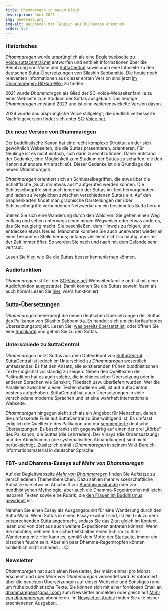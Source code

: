 ```yaml
---
title: Dhammaregen in neuem Kleid 
description: Juni 2025 
img: newdress.png
img-alt: Waldboden mit Teppich aus blühenden Anemonen
order: 0.5
---
```

### Historisches
*Dhammaregen* wurde ursprünglich als eine Begleitwebseite zu [Voice.suttacentral.net](https://voice.suttacentral.net) entworfen und enthielt Informationen über die Benutzung von Voice und [SuttaCentral](https://suttacentral.net/?lang=de) sowie auch eine Infoseite zu den deutschen Sutta-Übersetzungen von Silashin Sabbamitta. Die heute noch relevanten Informationen aus dieser ersten Version sind jetzt [im Dhammaregen-GitHub-Wiki](https://github.com/dhammaregen/dhammaregen3/wiki) zu finden.

2021 wurde *Dhammaregen* als Glied der SC-Voice-Webseitenfamilie zu einer Webseite zum Studium der Suttas ausgebaut. Das heutige *Dhammaregen* entstand 2023 und ist eine weiterentwickelte Version davon.

2024 wurde das ursprüngliche Voice stillgelegt; die deutlich verbesserte Nachfolgeversion findet sich unter [SC-Voice.net](https://sc-voice.net).

### Die neue Version von Dhammaregen
Der buddhistische Kanon hat eine recht komplexe Struktur, an der sich gewöhnlich Webseiten, die die Suttas präsentieren, orientieren. Für Neulinge ist es nicht einfach, sich darin zurechtzufinden. Daher entstand der Gedanke, eine Möglichkeit zum Studium der Suttas zu schaffen, die den Kanon auf andere Art erschließt. Dieser Gedanke ist die Grundlage des neuen *Dhammaregen*.

*Dhammaregen* orientiert sich an Schlüsselbegriffen, die etwa über die Schaltfläche „Such mir etwas aus!“ aufgerufen werden können. Die Schlüsselbegriffe sind auch innerhalb der Suttas im Text hervorgehoben und laden zu Vergleichen zwischen verschiedenen Suttas ein. Auf den Graphenkarten findet man graphische Darstellungen der über Schlüsselbegriffe verbundenen Netzwerke um ein bestimmtes Sutta herum.

Stellen Sie sich eine Wanderung durch den Wald vor: Sie gehen einen Weg entlang und sehen unterwegs einen neuen Wegweiser oder etwas anderes, das Sie neugierig macht. Sie beschließen, dem Hinweis zu folgen, und entdecken etwas Neues. Manchmal kommen Sie auch unerwartet wieder an einer bekannten Stelle heraus; anfangs vielleicht nicht so häufig, aber mit der Zeit immer öfter. So werden Sie nach und nach mit dem Gelände sehr vertraut.

Lesen Sie [hier](#/wiki/studium/inhalt), wie Sie die Suttas besser kennenlernen können.

### Audiofunktion
*Dhammaregen* ist Teil der [SC-Voice.net](https://sc-voice.net)-Webseitenfamilie und ist mit einer Audiofunktion ausgestattet. Damit können Sie die Suttas sowohl *lesen* als auch *hören*! Lesen Sie [hier](#/wiki/studium/hoeren), wie's funktioniert.

### Sutta-Übersetzungen
*Dhammaregen* beherbergt die neuen deutschen Übersetzungen der Suttas des Palikanon von Silashin Sabbamitta. Es handelt sich um ein fortlaufendes Übersetzungsprojekt. Lesen Sie, [was bereits übersetzt ist](#/wiki/uebersetzung/uebersicht), oder öffnen Sie eine [Suchkarte](#/search//de) und gehen Sie zu den Suttas.

### Unterschiede zu SuttaCentral

*Dhammaregen* nutzt Suttas aus dem Datendepot von [SuttaCentral](https://suttacentral.net). SuttaCentral ist jedoch im Unterschied zu *Dhammaregen* wesentlich umfassender. Es hat den Ansatz, alle existierenden frühen buddhistischen Texte möglichst vollständig zu zeigen. Neben den Quelltexten der Palitradition hat es auch solche, die in chinesischer Übersetzung oder in anderen Sprachen wie Sanskrit, Tibetisch usw. überliefert wurden. Wer die Parallelen zwischen diesen Texten studieren will, ist auf SuttaCentral bestens aufgehoben. SuttaCentral hat auch Übersetzungen in viele verschiedene moderne Sprachen und ist eine wahrhaft internationale Webseite.

*Dhammaregen* hingegen sieht sich als ein Angebot für Menschen, denen die umfassende Fülle auf SuttaCentral zu überwältigend ist. Es umfasst lediglich die Quelltexte des Palikanon und nur [segmentierte](https://github.com/dhammaregen/dhammaregen3/wiki/Voice-%E2%80%93-Segmentierung) deutsche Übersetzungen. Es beschränkt sich gegenwärtig auf einen der drei „Körbe“ des Palikanon, die Suttas (die Lehrreden). Der Vinaya (die Ordenssatzung) und der Abhidhamma (die systematischen Abhandlungen) sind nicht berücksichtigt. Zusätzlich  enthält *Dhammaregen* in seinem Wiki-Bereich Informationsmaterial in deutscher Sprache. 

### FBT- und Dhamma-Essays auf *Mehr von Dhammaregen*
Auf der Begleitwebseite [*Mehr von Dhammaregen*](https://mehr.dhammaregen.net) finden Sie Aufsätze zu verschiedenen Themenbereichen. Dazu zählen mehr wissenschaftliche Aufsätze wie etwa im Abschnitt zur [Buddhismuskunde](https://mehr.dhammaregen.net/s/buddhismuskunde) oder zur [buddhistischen Mythologie](https://mehr.dhammaregen.net/s/buddhistische-mythologie), aber auch die [Dhamma-Regentropfen](https://mehr.dhammaregen.net/s/dhamma-regentropfen) mit leicht lesbaren Texten sowie eine Rubrik, die [den Frauen im Buddhismus gewidmet](https://mehr.dhammaregen.net/s/buddhistische-nonnen) ist.

Nehmen Sie einen Essay als Ausgangspunkt für eine Wanderung durch den Sutta-Wald. Wenn Suttas in einem Essay erwähnt sind, ist ein Link zu dem entsprechenden Sutta angebracht, sodass Sie das Zitat gleich im Kontext lesen und von dort aus auch weitere Expeditionen antreten können. Wenn Sie möchten, nehmen Sie sicherheitshalber einen Schirm zu Ihrer Wanderung mit: Hier kann es, gemäß dem Motto der [Startseite](#/wiki/startseite), immer ein bisschen feucht sein. Aber ein paar Dhamma-Regentropfen können schließlich nicht schaden … 😉

### Newsletter
*Dhammaregen* hat auch einen Newsletter, der meist einmal pro Monat erscheint und über *Mehr von Dhammaregen* versendet wird. Er informiert über die neuesten Übersetzungen auf dieser Webseite und Sonstiges rund um frühe buddhistische Texte. Sie können sich mit einer formlosen Email an [dhammaregen@gmail.com](mailto:dhammaregen@gmail.com) zum Newsletter anmelden oder gleich auf [*Mehr von dhammaregen*](https://mehr.dhammaregen.net) abonnieren. Im [Newsletter-Archiv](https://mehr.dhammaregen.net/s/dhammaregen-newsletter) finden Sie alle bisher erschienenen Ausgaben.
